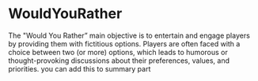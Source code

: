 # WouldYouRather
The "Would You Rather” main objective is to entertain and engage players by providing them with fictitious options. Players are often faced with a choice between two (or more) options, which leads to humorous or thought-provoking discussions about their preferences, values, and priorities.  you can add this to summary part
